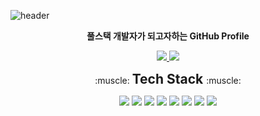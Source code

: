![header](https://capsule-render.vercel.app/api?type=waving&color=auto&height=300&section=header&text=Jaekyu%20Sim&fontSize=90&animation=fadeIn&fontAlignY=38&desc=Want%20to%20be%20Fullstack%20Developer&descAlignY=60&descAlign=62)

<p align='center'> <b>풀스택 개발자가 되고자하는 GitHub Profile</b> </p>

<p align='center'>
  <a href="https://blog.naver.com/worb1605">
    <img src="https://img.shields.io/badge/Tech%20Blog%20-%234FC08D.svg?&style=for-the-badge&logo=Naver&logoColor=white"/>
  </a>
  <a href="https://github.com/Jaekyu-Sim">
    <img src="https://img.shields.io/badge/Github%20-%23000000.svg?&style=for-the-badge&logo=GitHub&logoColor=white"/>
  </a>
</p>

<p align='center'>:muscle: <b> <span style="font-size:150%">Tech Stack </span> </b> :muscle:</p>
<p align='center'>
  <img src="https://img.shields.io/badge/React-3766AB?style=flat-square&logo=React&logoColor=white"/>
  <img src="https://img.shields.io/badge/Python-3766AB?style=flat-square&logo=Python&logoColor=white"/>
  <img src="https://img.shields.io/badge/Javascript-3766AB?style=flat-square&logo=Javascript&logoColor=white"/>
  <img src="https://img.shields.io/badge/Tensorflow-3766AB?style=flat-square&logo=Tensorflow&logoColor=white"/>
  <img src="https://img.shields.io/badge/Spring Boot-3766AB?style=flat-square&logo=Spring Boot&logoColor=white"/>
  <img src="https://img.shields.io/badge/Java-3766AB?style=flat-square&logo=Java&logoColor=white"/>
  <img src="https://img.shields.io/badge/Typescript-3766AB?style=flat-square&logo=Typescript&logoColor=white"/>
  <img src="https://img.shields.io/badge/Oracle SQL-3766AB?style=flat-square&logo=Oracle&logoColor=white"/>
 </p>
 
 


<!-- <img src="https://img.shields.io/badge/쓰고자하는_텍스트-컬러코드?style=flat-square&logo=simpleicons에서_아이콘이름&logoColor=white"/></a>&nbsp  -->
<!--
**Jaekyu-Sim/Jaekyu-Sim** is a ✨ _special_ ✨ repository because its `README.md` (this file) appears on your GitHub profile.

Here are some ideas to get you started:

- 🔭 I’m currently working on ...
- 🌱 I’m currently learning ...
- 👯 I’m looking to collaborate on ...
- 🤔 I’m looking for help with ...
- 💬 Ask me about ...
- 📫 How to reach me: ...
- 😄 Pronouns: ...
- ⚡ Fun fact: ...
-->
